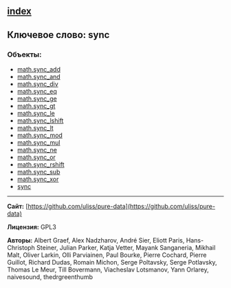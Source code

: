 [index](../index.html)
---

## Ключевое слово: sync

### Объекты:
* [math.sync_add](../math.sync_add.html)
* [math.sync_and](../math.sync_and.html)
* [math.sync_div](../math.sync_div.html)
* [math.sync_eq](../math.sync_eq.html)
* [math.sync_ge](../math.sync_ge.html)
* [math.sync_gt](../math.sync_gt.html)
* [math.sync_le](../math.sync_le.html)
* [math.sync_lshift](../math.sync_lshift.html)
* [math.sync_lt](../math.sync_lt.html)
* [math.sync_mod](../math.sync_mod.html)
* [math.sync_mul](../math.sync_mul.html)
* [math.sync_ne](../math.sync_ne.html)
* [math.sync_or](../math.sync_or.html)
* [math.sync_rshift](../math.sync_rshift.html)
* [math.sync_sub](../math.sync_sub.html)
* [math.sync_xor](../math.sync_xor.html)
* [sync](../sync.html)

---
**Сайт:** [https://github.com/uliss/pure-data](https://github.com/uliss/pure-data)

**Лицензия:** GPL3

**Авторы:** Albert Graef, Alex Nadzharov, André Sier, Eliott Paris, Hans-Christoph Steiner, Julian Parker, Katja Vetter, Mayank Sanganeria, Mikhail Malt, Oliver Larkin, Olli Parviainen, Paul Bourke, Pierre Cochard, Pierre Guillot, Richard Dudas, Romain Michon, Serge Poltavsky, Serge Potlavsky, Thomas Le Meur, Till Bovermann, Viacheslav Lotsmanov, Yann Orlarey, naivesound, thedrgreenthumb
